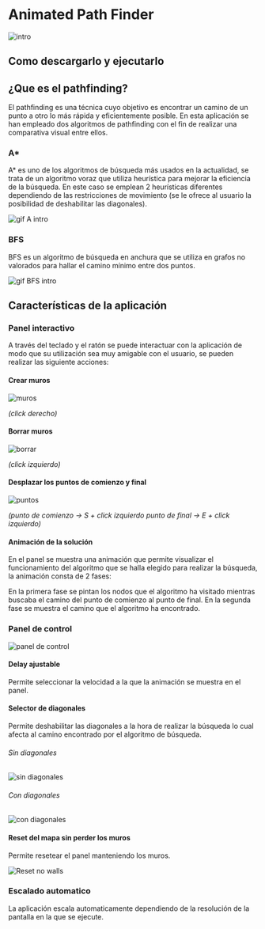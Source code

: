 # Animated Path Finder

![intro](https://user-images.githubusercontent.com/55555187/102256573-d70bd880-3f0b-11eb-829d-8b48b4b3f91d.gif)

## Como descargarlo y ejecutarlo


## ¿Que es el pathfinding?

El pathfinding es una técnica cuyo objetivo es encontrar un camino de un punto a otro lo más rápida y eficientemente posible.
En esta aplicación se han empleado dos algoritmos de pathfinding con el fin de realizar una comparativa visual entre ellos.

### A*

A* es uno de los algoritmos de búsqueda más usados en la actualidad, se trata de un algoritmo voraz que utiliza heurística para mejorar la eficiencia de la búsqueda.
En este caso se emplean 2 heurísticas diferentes dependiendo de las restricciones de movimiento (se le ofrece al usuario la posibilidad de deshabilitar las diagonales).

![gif A intro](https://user-images.githubusercontent.com/55555187/102255212-0cafc200-3f0a-11eb-9d64-72d70b1f030f.gif)

### BFS

BFS es un algoritmo de búsqueda en anchura que se utiliza en grafos no valorados para hallar el camino mínimo entre dos puntos.

![gif BFS intro](https://user-images.githubusercontent.com/55555187/102255239-1507fd00-3f0a-11eb-830e-60726ea09cdb.gif)

## Características de la aplicación

### Panel interactivo

 A través del teclado y el ratón se puede interactuar con la aplicación de modo que su utilización sea muy amigable con el usuario, se pueden realizar las siguiente acciones:
 
 #### Crear muros
 
 ![muros](https://user-images.githubusercontent.com/55555187/102259205-18ea4e00-3f0f-11eb-949b-ccdca699e1df.gif)

 *(click derecho)*
 #### Borrar muros
 
 ![borrar](https://user-images.githubusercontent.com/55555187/102259209-1ab41180-3f0f-11eb-8568-fd95773d7575.gif)

 *(click izquierdo)*
 #### Desplazar los puntos de comienzo y final 

![puntos](https://user-images.githubusercontent.com/55555187/102259214-1be53e80-3f0f-11eb-9401-07fb9fcb34ed.gif)

 *(punto de comienzo -> S + click izquierdo   punto de final -> E + click izquierdo)*

#### Animación de la solución
 En el panel se muestra una animación que permite visualizar el funcionamiento del algoritmo que se halla elegido para realizar la búsqueda, la animación consta de 2 fases:
 
 En la primera fase se pintan los nodos que el algoritmo ha visitado mientras buscaba el camino del punto de comienzo al punto de final.
 En la segunda fase se muestra el camino que el algoritmo ha encontrado.
 
### Panel de control

![panel de control](https://user-images.githubusercontent.com/55555187/102259875-f3aa0f80-3f0f-11eb-9310-1ba824ac6438.png)

#### Delay ajustable
Permite seleccionar la velocidad a la que la animación se muestra en el panel.

#### Selector de diagonales
Permite deshabilitar las diagonales a la hora de realizar la búsqueda lo cual afecta al camino encontrado por el algoritmo de búsqueda.

###### Sin diagonales

![sin diagonales](https://user-images.githubusercontent.com/55555187/102260458-c0b44b80-3f10-11eb-8070-8287b6801d04.gif)    

###### Con diagonales

![con diagonales](https://user-images.githubusercontent.com/55555187/102260695-1852b700-3f11-11eb-9417-89221e963036.gif)

#### Reset del mapa sin perder los muros
Permite resetear el panel manteniendo los muros.

![Reset no walls](https://user-images.githubusercontent.com/55555187/102262302-30c3d100-3f13-11eb-96b8-bc5b1ac1461e.gif)

### Escalado automatico
La aplicación escala automaticamente dependiendo de la resolución de la pantalla en la que se ejecute.
